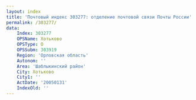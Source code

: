 ```yaml
---
layout: index
title: 'Почтовый индекс 303277: отделение почтовой связи Почты России'
permalink: /303277/
data:
    Index: 303277
    OPSName: Хотьково
    OPSType: О
    OPSSubm: 303919
    Region: 'Орловская область'
    Autonom: ''
    Area: 'Шаблыкинский район'
    City: Хотьково
    City1: ''
    ActDate: '20050131'
    IndexOld: ''
---
```

